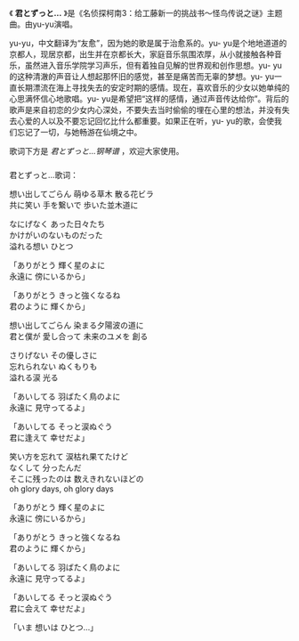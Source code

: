 

《 **君とずっと…** 》是《名侦探柯南3：给工藤新一的挑战书～怪鸟传说之谜》主题曲。由yu-yu演唱。

yu-yu，中文翻译为“友愈”，因为她的歌是属于治愈系的。yu-
yu是个地地道道的京都人，现居京都，出生并在京都长大，家庭音乐氛围浓厚，从小就接触各种音乐，虽然进入音乐学院学习声乐，但有着独自见解的世界观和创作思想。yu-
yu的这种清澈的声音让人想起那怀旧的感觉，甚至是痛苦而无辜的梦想。yu-
yu一直长期漂流在海上寻找失去的安定时期的感情。现在，喜欢音乐的少女以她单纯的心思满怀信心地歌唱。yu-
yu是希望把“这样的感情，通过声音传达给你”。背后的歌声是来自初恋的少女内心深处，不要失去当时偷偷的埋在心里的想法，并没有失去心爱的人以及不要忘记回忆比什么都重要。如果正在听，yu-
yu的歌，会使我们忘记了一切，与她畅游在仙境之中。

歌词下方是 _君とずっと…钢琴谱_ ，欢迎大家使用。

###  
君とずっと…歌词：

想い出してごらん 萌ゆる草木 散る花ビラ  
共に笑い 手を繋いで 歩いた並木道に

なにげなく あった日々たち  
かけがいのないものだった  
溢れる想い ひとつ

「ありがとう 輝く星のよに  
永遠に 傍にいるから」

「ありがとう きっと強くなるね  
君のように 輝くから」

想い出してごらん 染まる夕陽波の道に  
君と僕が 愛し合って 未来のユメを 創る

さりげない その優しさに  
忘れられない ぬくもりも  
溢れる涙 光る

「あいしてる 羽ばたく鳥のよに  
永遠に 見守ってるよ」

「あいしてる そっと涙ぬぐう  
君に逢えて 幸せだよ」

笑い方を忘れて 涙枯れ果てたけど  
なくして 分ったんだ  
そこに残ったのは 数えきれないほどの  
oh glory days, oh glory days

「ありがとう 輝く星のよに  
永遠に 傍にいるから」

「ありがとう きっと強くなるね  
君のように 輝くから」

「あいしてる 羽ばたく鳥のよに  
永遠に 見守ってるよ」

「あいしてる そっと涙ぬぐう  
君に会えて 幸せだよ」

「いま 想いは ひとつ…」

  
  

